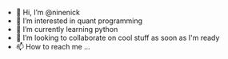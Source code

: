 - 👋 Hi, I’m @ninenick
- 👀 I’m interested in quant programming
- 🌱 I’m currently learning python
- 💞️ I’m looking to collaborate on cool stuff as soon as I'm ready
- 📫 How to reach me ...

<!---
ninenick/ninenick is a ✨ special ✨ repository because its `README.md` (this file) appears on your GitHub profile.
You can click the Preview link to take a look at your changes.
--->
